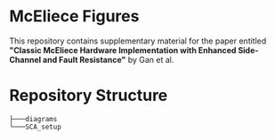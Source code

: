# McEliece Figures

This repository contains supplementary material for the paper entitled **"Classic McEliece Hardware Implementation with Enhanced Side-Channel and Fault Resistance"** by Gan et al.


# Repository Structure
```
├───diagrams
└───SCA_setup
```